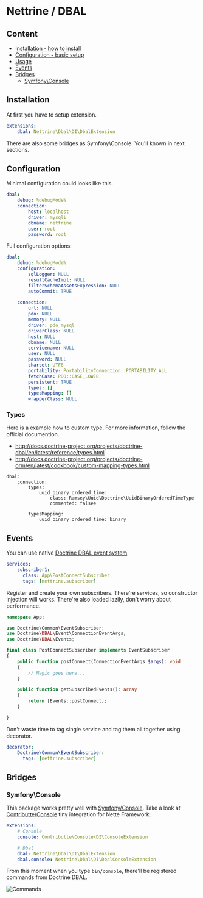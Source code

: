 # Nettrine / DBAL

## Content

- [Installation - how to install](#installation)
- [Configuration - basic setup](#configuration)
- [Usage](#usage)
- [Events](#events)
- [Bridges](#bridges)
    - [Symfony\Console](#symfony-console)

## Installation

At first you have to setup extension.

```yaml
extensions:
    dbal: Nettrine\Dbal\DI\DbalExtension
```

There are also some bridges as Symfony\Console. You'll known in next sections.

## Configuration

Minimal configuration could looks like this.

```yaml
dbal:
    debug: %debugMode%
    connection:
        host: localhost
        driver: mysqli
        dbname: nettrine
        user: root
        password: root
```

Full configuration options:

```yaml
dbal:
    debug: %debugMode%
    configuration:
        sqlLogger: NULL
        resultCacheImpl: NULL
        filterSchemaAssetsExpression: NULL
        autoCommit: TRUE
    
    connection:
        url: NULL
        pdo: NULL
        memory: NULL
        driver: pdo_mysql
        driverClass: NULL
        host: NULL
        dbname: NULL
        servicename: NULL
        user: NULL
        password: NULL
        charset: UTF8
        portability: PortabilityConnection::PORTABILITY_ALL
        fetchCase: PDO::CASE_LOWER
        persistent: TRUE
        types: []
        typesMapping: []
        wrapperClass: NULL
```

### Types

Here is a example how to custom type. For more information, follow the official documention.

- http://docs.doctrine-project.org/projects/doctrine-dbal/en/latest/reference/types.html
- http://docs.doctrine-project.org/projects/doctrine-orm/en/latest/cookbook/custom-mapping-types.html

```
dbal:
    connection:
        types:
            uuid_binary_ordered_time:
                class: Ramsey\Uuid\Doctrine\UuidBinaryOrderedTimeType
                commented: falsee
                
        typesMapping:
            uuid_binary_ordered_time: binary
```

## Events

You can use native [Doctrine DBAL event system](https://www.doctrine-project.org/projects/doctrine-dbal/en/2.7/reference/events.html#events).

```yaml
services:
    subscriber1:
      class: App\PostConnectSubscriber
      tags: [nettrine.subscriber]
```

Register and create your own subscribers. There're services, so constructor injection will works. There're also
loaded lazily, don't worry about performance.

```php
namespace App;

use Doctrine\Common\EventSubscriber;
use Doctrine\DBAL\Event\ConnectionEventArgs;
use Doctrine\DBAL\Events;

final class PostConnectSubscriber implements EventSubscriber
{
	public function postConnect(ConnectionEventArgs $args): void
	{
		// Magic goes here...
	}

	public function getSubscribedEvents(): array
	{
		return [Events::postConnect];
	}

}
```

Don't waste time to tag single service and tag them all together using decorator.

```yaml
decorator:
    Doctrine\Common\EventSubscriber:
      tags: [nettrine.subscriber]
```

## Bridges

### Symfony\Console

This package works pretty well with [Symfony/Console](https://symfony.com/doc/current/components/console.html). Take a look at [Contributte/Console](https://github.com/contributte/console)
tiny integration for Nette Framework.

```yaml
extensions:
    # Console
    console: Contributte\Console\DI\ConsoleExtension

    # Dbal
    dbal: Nettrine\Dbal\DI\DbalExtension
    dbal.console: Nettrine\Dbal\DI\DbalConsoleExtension
```

From this moment when you type `bin/console`, there'll be registered commands from Doctrine DBAL.

![Commands](assets/commands.png)
